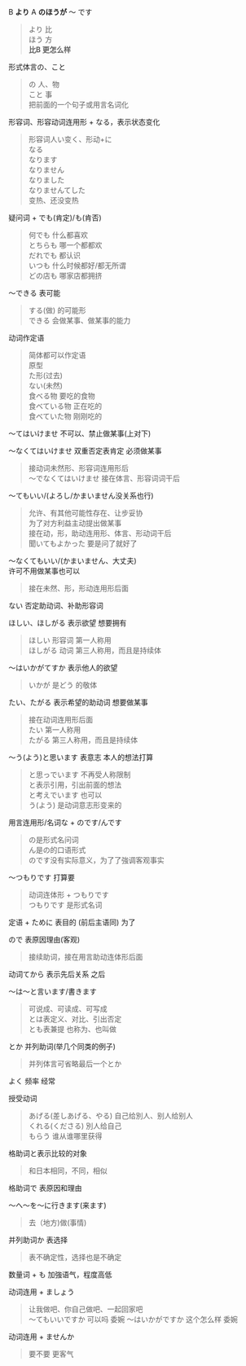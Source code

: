 
B **より** A  **のほうが** 〜 です
> より 比  
ほう 方  
**比B 更怎么样**  


形式体言の、こと  
>  の  人、物  
こと 事  
把前面的一个句子或用言名词化  


形容词、形容动词连用形 + なる，表示状态变化  
> 形容词人い变く、形动+に  
なる  
なります  
なりません  
なりました  
なりませんてした  
变热、还没变热  


疑问词 + でも(肯定)/も(肯否)  
>  何でも 什么都喜欢  
とちらも 哪一个都都欢  
だれでも 都认识  
いつも 什么时候都好/都无所谓  
どの店も  哪家店都拥挤  


〜できる  表可能
> する(做) 的可能形  
できる 会做某事、做某事的能力  


动词作定语
> 简体都可以作定语  
原型  
た形(过去)  
ない(未然)  
食べる物  要吃的食物  
食べている物  正在吃的  
食べていた物  刚刚吃的  

〜てはいけませ  不可以、禁止做某事(上对下)  

〜なくてはいけませ  双重否定表肯定  必须做某事
> 接动词未然形、形容词连用形后  
〜でなくてはいけませ
> 接在体言、形容词词干后  


〜てもいい/(よろし/かまいません没关系也行)  
> 允许、有其他可能性存在、让步妥协  
为了对方利益主动提出做某事  
接在动，形，助动连用形、体言、形动词干后  
聞いてもよかった  要是问了就好了  


〜なくてもいい/(かまいません、大丈夫)  
 许可不用做某事也可以  
> 接在未然、形，形动连用形后面  

ない 否定助动词、补助形容词  

ほしい、ほしがる  表示欲望  想要拥有
> ほしい 形容词   第一人称用  
ほしがる 动词  第三人称用，而且是持续体    

〜はいかがてすか  表示他人的欲望  
>  いかが 是どう 的敬体  


たい、たがる 表示希望的助动词  想要做某事  
> 接在动词连用形后面  
> たい 第一人称用  
> たがる 第三人称用，而且是持续体     

〜う(よう)と思います  表意志  本人的想法打算  
> と思っでいます  不再受人称限制  
と表示引用，引出前面的想法  
と考えでいます  也可以  
う(よう) 是动词意志形变来的  


用言连用形/名词な + のです/んです  
> の是形式名问词  
ん是の的口语形式  
のです没有实际意义，为了了強调客观事实  
 
〜つもりです  打算要  
> 动词连体形 + つもりです  
つもりです 是形式名词  

定语 + ために 表目的 (前后主语同)  为了  


ので  表原因理由(客观)  
> 接续助词，接在用言助动连体形后面  


动词てから  表示先后关系 之后  

〜は〜と言います/書きます  
> 可说成、可读成、可写成  
とは表定义、对比、引出否定  
とも表兼提 也称为、也叫做  

とか 并列助词(举几个同类的例子)  
> 并列体言可省略最后一个とか  

よく 频率 经常  

授受动词
> あげる(差しあげる、やる) 自己给別人、别人给别人  
くれる(くださる)  別人给自己  
もらう 谁从谁哪里获得  

格助词と表示比较的对象  
> 和日本相同，不同，相似  

格助词で 表原因和理由  

〜へ〜を〜に行きます(来ます)  
> 去（地方)做(事情)  

并列助词か 表选择  
> 表不确定性，选择也是不确定  

数量词 + も 加強语气，程度高低 

动词连用 + ましょう  
> 让我做吧、你自己做吧、一起回家吧  
〜てもいいですか 可以吗 委婉
〜はいかがですか 这个怎么样  委婉  

动词连用 + ませんか  
> 要不要  更客气  











